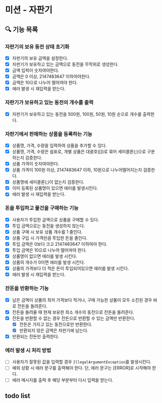 # 미션 - 자판기

## 🔍 기능 목록

### 자판기의 보유 동전 상태 초기화

- [x] 자판기의 보유 금액을 설정한다.
- [x] 자판기가 보유하고 있는 금액으로 동전을 무작위로 생성한다.
- [x] 금액 입력이 숫자여야한다.
- [x] 금액은 0 이상, 2147483647 이하어야한다.
- [x] 금액은 10으로 나누어 떨어져야 한다.
- [x] 에러 발생 시 재입력을 받는다.

### 자판기가 보유하고 있는 동전의 개수를 출력

- [x] 자판기가 보유하고 있는 동전을 500원, 100원, 50원, 10원 순으로 개수를 출력한다.

### 자판기에서 판매하는 상품을 등록하는 기능

- [x] 상품명, 가격, 수량을 입력하여 상품을 추가할 수 있다.
- [x] 상품명, 가격, 수량은 쉼표로, 개별 상품은 대괄호([])로 묶어 세미콜론(;)으로 구분하는지 검증한다.
- [x] 상품 가격이 숫자여야한다.
- [x] 상품 가격이 100원 이상, 2147483647 이하, 10원으로 나누어떨어지는지 검증한다.
- [x] 상품명에 세미콜론(;)이 없는지 검증한다.
- [x] 이미 등록된 상품명이 있으면 에러를 발생시킨다.
- [x] 에러 발생 시 재입력을 받는다.

### 돈을 투입하고 물건을 구매하는 기능

- [x] 사용자가 투입한 금액으로 상품을 구매할 수 있다.
- [x] 투입 금액으로는 동전을 생성하지 않는다.
- [x] 상품 구매 시 보유 상품 개수를 1 줄인다.
- [x] 상품 구입 시 가격만큼 투입한 돈을 줄인다.
- [x] 투입 금액은 0보다 크고 2147483647 이하여야 한다.
- [x] 투입 금액은 10으로 나누어 떨어져야 한다.
- [x] 상품명이 없으면 에러를 발생 시킨다.
- [x] 상품의 개수가 0이면 에러를 발생 시킨다.
- [x] 상품의 가격보다 더 적은 돈이 투입되어있으면 에러를 발생 시킨다.
- [x] 에러 발생 시 재입력을 받는다.

### 잔돈을 반환하는 기능

- [x] 남은 금액이 상품의 최저 가격보다 적거나, 구매 가능한 상품이 모두 소진된 경우 바로 잔돈을 돌려준다.
- [x] 잔돈을 돌려줄 때 현재 보유한 최소 개수의 동전으로 잔돈을 돌려준다.
- [x] 잔돈을 반환할 수 없는 경우 잔돈으로 반환할 수 있는 금액만 반환한다.
    - [x] 잔돈은 가지고 있는 동전으로만 반환한다.
    - [x] 반환되지 않은 금액은 자판기에 남는다.
- [x] 반환되는 잔돈만 출력한다.

### 에러 발생 시 처리 방법

- [ ] 사용자가 잘못된 값을 입력할 경우 `IllegalArgumentException`를 발생시킨다.
- [ ] 예외 상황 시 에러 문구를 출력해야 한다. 단, 에러 문구는 [ERROR]로 시작해야 한다.
- [ ] 에러 메시지를 출력 후 해당 부분부터 다시 입력을 받는다.

## todo list
